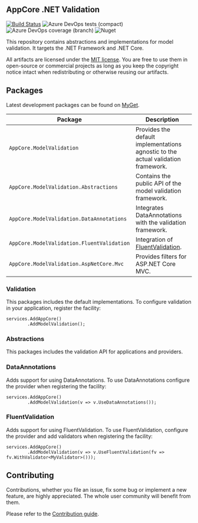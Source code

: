 AppCore .NET Validation
-----------------------

[![Build Status](https://dev.azure.com/AppCoreNet/ModelValidation/_apis/build/status/AppCoreNet.Validation%20CI?branchName=dev)](https://dev.azure.com/AppCoreNet/ModelValidation/_build/latest?definitionId=4&branchName=dev)
![Azure DevOps tests (compact)](https://img.shields.io/azure-devops/tests/AppCoreNet/ModelValidation/4?compact_message)
![Azure DevOps coverage (branch)](https://img.shields.io/azure-devops/coverage/AppCoreNet/ModelValidation/4/dev)
![Nuget](https://img.shields.io/nuget/v/AppCore.ModelValidation.Abstractions)

This repository contains abstractions and implementations for model validation. It targets the .NET Framework and .NET Core.

All artifacts are licensed under the [MIT license](LICENSE). You are free to use them in open-source or commercial projects as long
as you keep the copyright notice intact when redistributing or otherwise reusing our artifacts.

## Packages

Latest development packages can be found on [MyGet](https://www.myget.org/gallery/appcorenet).

Package                                           | Description
--------------------------------------------------|------------------------------------------------------------------------------------------------------
`AppCore.ModelValidation`                         | Provides the default implementations agnostic to the actual validation framework.
`AppCore.ModelValidation.Abstractions`            | Contains the public API of the model validation framework.
`AppCore.ModelValidation.DataAnnotations`         | Integrates DataAnnotations with the validation framework.
`AppCore.ModelValidation.FluentValidation`        | Integration of [FluentValidation](https://fluentvalidation.net/).
`AppCore.ModelValidation.AspNetCore.Mvc`          | Provides filters for ASP.NET Core MVC.

### Validation

This packages includes the default implementations. To configure validation in your application, register the facility:

```
services.AddAppCore()
        .AddModelValidation();
```

### Abstractions

This packages includes the validation API for applications and providers.

### DataAnnotations

Adds support for using DataAnnotations.
To use DataAnnotations configure the provider when registering the facility:
```
services.AddAppCore()
        .AddModelValidation(v => v.UseDataAnnotations());
```

### FluentValidation

Adds support for using FluentValidation.
To use FluentValidation, configure the provider and add validators when registering the facility:
```
services.AddAppCore()
        .AddModelValidation(v => v.UseFluentValidation(fv => fv.WithValidator<MyValidator>()));
```

## Contributing

Contributions, whether you file an issue, fix some bug or implement a new feature, are highly appreciated. The whole user community
will benefit from them.

Please refer to the [Contribution guide](CONTRIBUTING.md).

